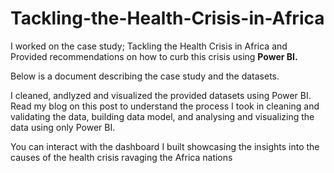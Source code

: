 # Tackling-the-Health-Crisis-in-Africa

I worked on the case study; Tackling the Health Crisis in Africa and Provided recommendations on how to curb this crisis using **Power BI.**

Below is a document describing the case study and the datasets.

I cleaned, andlyzed and visualized the provided datasets using Power BI. Read my blog on this post to understand the process I took in cleaning and validating the data, building data model, and analysing and visualizing the data using only Power BI.

You can interact with the dashboard I built showcasing the insights into the causes of the health crisis ravaging the Africa nations
